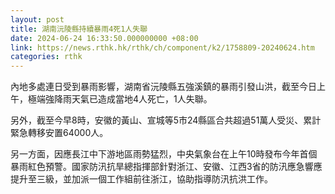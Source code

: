 ```yaml
---
layout: post
title: 湖南沅陵縣持續暴雨4死1人失聯
date: 2024-06-24 16:33:50.000000000 +08:00
link: https://news.rthk.hk/rthk/ch/component/k2/1758809-20240624.htm
categories: rthk
---
```


內地多處連日受到暴雨影響，湖南省沅陵縣五強溪鎮的暴雨引發山洪，截至今日上午，極端強降雨天氣已造成當地4人死亡，1人失聯。

另外，截至今早8時，安徽的黃山、宣城等5市24縣區合共超過51萬人受災、累計緊急轉移安置64000人。

另一方面，因應長江中下游地區雨勢猛烈，中央氣象台在上午10時發布今年首個暴雨紅色預警。國家防汛抗旱總指揮部針對浙江、安徽、江西3省的防汛應急響應提升至三級，並加派一個工作組前往浙江，協助指導防汛抗洪工作。
